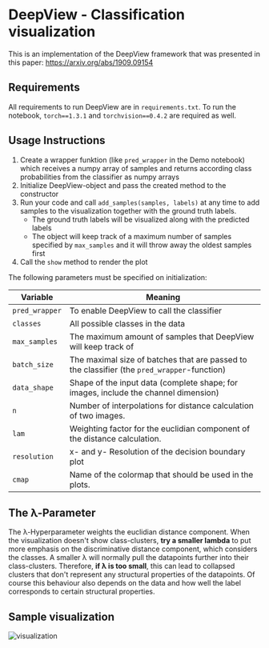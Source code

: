 # DeepView - Classification visualization

This is an implementation of the DeepView framework that was presented in this paper: https://arxiv.org/abs/1909.09154

## Requirements

All requirements to run DeepView are in ```requirements.txt```. 
To run the notebook, ```torch==1.3.1``` and ```torchvision==0.4.2``` are required as well.

## Usage Instructions

 1. Create a wrapper funktion (like ```pred_wrapper``` in the Demo notebook) which receives a numpy array of samples and returns according class probabilities from the classifier as numpy arrays
 2. Initialize DeepView-object and pass the created method to the constructor
 3. Run your code and call ```add_samples(samples, labels)``` at any time to add samples to the visualization together with the ground truth labels.
    * The ground truth labels will be visualized along with the predicted labels
    * The object will keep track of a maximum number of samples specified by ```max_samples``` and it will throw away the oldest samples first
 4. Call the ```show``` method to render the plot

The following parameters must be specified on initialization:


| Variable    | Meaning             |
|----------------------|-------------------|
| ```pred_wrapper```    | To enable DeepView to call the classifier |
| ```classes```          | All possible classes in the data |
| ```max_samples```      | The maximum amount of samples that DeepView will keep track of |
| ```batch_size```       | The maximal size of batches that are passed to the classifier (the ```pred_wrapper```-function) |
| ```data_shape```       | Shape of the input data (complete shape; for images, include the channel dimension) |
| ```n```                | Number of interpolations for distance calculation of two images. |
| ```lam```              | Weighting factor for the euclidian component of the distance calculation. |
| ```resolution```       | x- and y- Resolution of the decision boundary plot |
| ```cmap```             | Name of the colormap that should be used in the plots. |

## The λ-Parameter

The λ-Hyperparameter weights the euclidian distance component. When the visualization doesn't show class-clusters, **try a smaller lambda** to put more emphasis on the discriminative distance component, which considers the classes. A smaller λ will normally pull the datapoints further into their class-clusters. Therefore, **if λ is too small**, this can lead to collapsed clusters that don't represent any structural properties of the datapoints. Of course this behaviour also depends on the data and how well the label corresponds to certain structural properties.


## Sample visualization

![visualization](https://user-images.githubusercontent.com/30961397/71091913-628e4480-21a6-11ea-8a26-d94f13907548.png)

